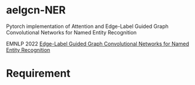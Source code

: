 # aelgcn-NER
Pytorch implementation of Attention and Edge-Label Guided Graph Convolutional Networks for Named Entity Recognition

EMNLP 2022 [Edge-Label Guided Graph Convolutional Networks for Named Entity Recognition](https://aclanthology.org/2022.emnlp-main.436/)

Requirement
===========


